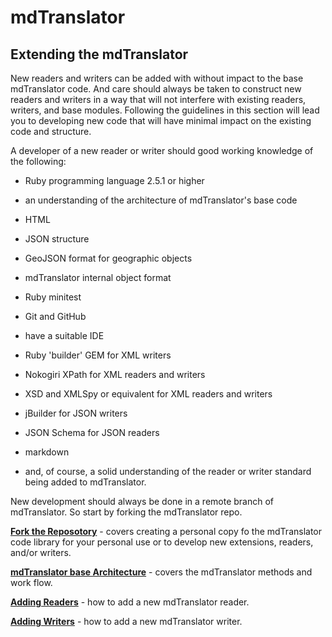 # mdTranslator

## Extending the mdTranslator

New readers and writers can be added with without impact to the base mdTranslator code.  And care should always be taken to construct new readers and writers in a way that will not interfere with existing readers, writers, and base modules.  Following the guidelines in this section will lead you to developing new code that will have minimal impact on the existing code and structure.  

A developer of a new reader or writer should good working knowledge of the following:

* Ruby programming language 2.5.1 or higher

* an understanding of the architecture of mdTranslator's base code

* HTML

* JSON structure

* GeoJSON format for geographic objects

* mdTranslator internal object format

* Ruby minitest

* Git and GitHub

* have a suitable IDE 

* Ruby 'builder' GEM for XML writers

* Nokogiri XPath for XML readers and writers

* XSD and XMLSpy or equivalent for XML readers and writers

* jBuilder for JSON writers

* JSON Schema for JSON readers

* markdown

* and, of course, a solid understanding of the reader or writer standard being added to mdTranslator.  

New development should always be done in a remote branch of mdTranslator.  So start by forking the mdTranslator repo.

[__Fork the Reposotory__](forkRepository.md) - covers creating a personal copy fo the mdTranslator code library for your personal use or to develop new extensions, readers, and/or writers.

[__mdTranslator base Architecture__](baseArchitecture.md) - covers the mdTranslator methods and work flow.  

[__Adding Readers__](creatingReaders.md) - how to add a new mdTranslator reader. 

[__Adding Writers__](creatingWriters.md) - how to add a new mdTranslator writer. 
